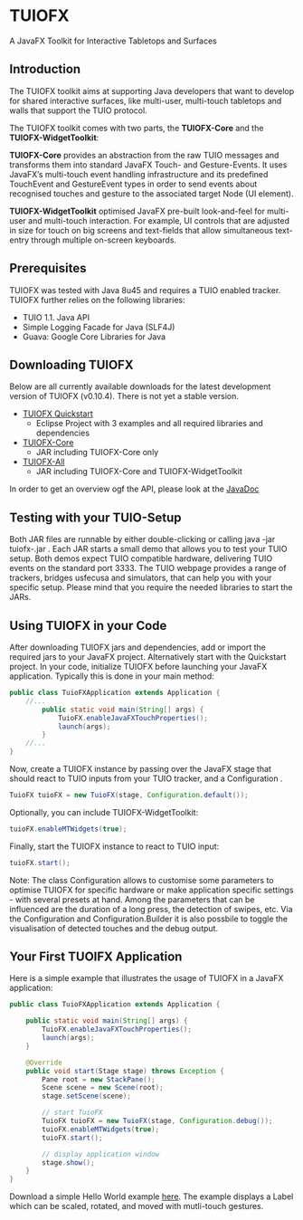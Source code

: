 # TUIOFX

A JavaFX Toolkit for Interactive Tabletops and Surfaces

## Introduction

The TUIOFX toolkit aims at supporting Java developers that want to develop for shared interactive surfaces, like multi-user, multi-touch tabletops and walls that support the TUIO protocol.

The TUIOFX toolkit comes with two parts, the **TUIOFX-Core** and the **TUIOFX-WidgetToolkit**:

**TUIOFX-Core** provides an abstraction from the raw TUIO messages and transforms them into standard JavaFX Touch- and Gesture-Events. It uses JavaFX’s multi-touch event handling infrastructure and its predefined TouchEvent and GestureEvent types in order to send events about recognised touches and gesture to the associated target Node (UI element).

**TUIOFX-WidgetToolkit** optimised JavaFX pre-built look-and-feel for multi-user and multi-touch interaction. For example, UI controls that are adjusted in size for touch on big screens and text-fields that allow simultaneous text-entry through multiple on-screen keyboards. 

## Prerequisites

TUIOFX was tested with Java 8u45 and requires a TUIO enabled tracker. TUIOFX further relies on the following libraries:
- TUIO 1.1. Java API
- Simple Logging Facade for Java (SLF4J)
- Guava: Google Core Libraries for Java

## Downloading TUIOFX

Below are all currently available downloads for the latest development version of TUIOFX (v0.10.4). There is not yet a stable version.

- [TUIOFX Quickstart](https://github.com/TUIOFX/tuiofx/releases/download/0.10.4/tuiofx_quickstart.zip)
    - Eclipse Project with 3 examples and all required libraries and dependencies
- [TUIOFX-Core](https://github.com/TUIOFX/tuiofx/releases/download/0.10.4/tuiofx-core-0.10.4.jar) 
    - JAR including TUIOFX-Core only
- [TUIOFX-All](https://github.com/TUIOFX/tuiofx/releases/download/0.10.4/tuiofx-all-0.10.4.jar)
    - JAR including TUIOFX-Core and TUIOFX-WidgetToolkit

In order to get an overview ogf the API, please look at the [JavaDoc](http://tuiofx.org/api/index.html)

## Testing with your TUIO-Setup

Both JAR files are runnable by either double-clicking or calling java -jar tuiofx-<version>.jar . Each JAR starts a small demo that allows you to test your TUIO setup. Both demos expect TUIO compatible hardware, delivering TUIO events on the standard port 3333. The TUIO webpage provides a range of trackers, bridges usfecusa and simulators, that can help you with your specific setup. Please mind that you require the needed libraries to start the JARs. 

## Using TUIOFX in your Code

After downloading TUIOFX jars and dependencies, add or import the required jars to your JavaFX project. Alternatively start with the Quickstart project. In your code, initialize TUIOFX before launching your JavaFX application. Typically this is done in your main method: 
```java
public class TuioFXApplication extends Application {
    //...
        public static void main(String[] args) {
            TuioFX.enableJavaFXTouchProperties();
            launch(args);
        }
    //...
}
```
Now, create a TUIOFX instance by passing over the JavaFX stage that should react to TUIO inputs from your TUIO tracker, and a Configuration . 
```java
TuioFX tuioFX = new TuioFX(stage, Configuration.default());
```
Optionally, you can include TUIOFX-WidgetToolkit: 
```java
tuioFX.enableMTWidgets(true);
```
Finally, start the TUIOFX instance to react to TUIO input: 
```java
tuioFX.start();
```
Note: The class Configuration allows to customise some parameters to optimise TUIOFX for specific hardware or make application specific settings - with several presets at hand. Among the parameters that can be influenced are the duration of a long press, the detection of swipes, etc. Via the Configuration and Configuration.Builder it is also possbile to toggle the visualisation of detected touches and the debug output. 

## Your First TUOIFX Application

Here is a simple example that illustrates the usage of TUIOFX in a JavaFX application: 

```java
public class TuioFXApplication extends Application {

    public static void main(String[] args) {
        TuioFX.enableJavaFXTouchProperties();
        launch(args);
    }

    @Override
    public void start(Stage stage) throws Exception {
        Pane root = new StackPane();
        Scene scene = new Scene(root);
        stage.setScene(scene);

        // start TuioFX
        TuioFX tuioFX = new TuioFX(stage, Configuration.debug());
        tuioFX.enableMTWidgets(true);
        tuioFX.start();

        // display application window
        stage.show();
    }
}
```

Download a simple Hello World example [here](http://tuiofx.org/files/HelloTUIOFX.java). The example displays a Label which can be scaled, rotated, and moved with mutli-touch gestures. 
